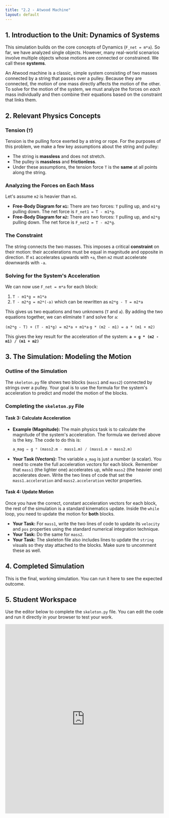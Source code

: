 ```yaml
---
title: "2.2 - Atwood Machine"
layout: default
---
```


## 1. Introduction to the Unit: Dynamics of Systems

This simulation builds on the core concepts of Dynamics (`F_net = m*a`). So far, we have analyzed single objects. However, many real-world scenarios involve multiple objects whose motions are connected or constrained. We call these **systems**.

An Atwood machine is a classic, simple system consisting of two masses connected by a string that passes over a pulley. Because they are connected, the motion of one mass directly affects the motion of the other. To solve for the motion of the system, we must analyze the forces on *each* mass individually and then combine their equations based on the constraint that links them.

## 2. Relevant Physics Concepts

### Tension (`T`)

Tension is the pulling force exerted by a string or rope. For the purposes of this problem, we make a few key assumptions about the string and pulley:
- The string is **massless** and does not stretch.
- The pulley is **massless** and **frictionless**.
- Under these assumptions, the tension force `T` is the **same** at all points along the string.

### Analyzing the Forces on Each Mass

Let's assume `m2` is heavier than `m1`.

- **Free-Body Diagram for `m1`:** There are two forces: `T` pulling up, and `m1*g` pulling down. The net force is `F_net1 = T - m1*g`.
- **Free-Body Diagram for `m2`:** There are two forces: `T` pulling up, and `m2*g` pulling down. The net force is `F_net2 = T - m2*g`.

### The Constraint

The string connects the two masses. This imposes a critical **constraint** on their motion: their accelerations must be equal in magnitude and opposite in direction. If `m1` accelerates upwards with `+a`, then `m2` must accelerate downwards with `-a`.

### Solving for the System's Acceleration

We can now use `F_net = m*a` for each block:
1.  `T - m1*g = m1*a`
2.  `T - m2*g = m2*(-a)`  which can be rewritten as `m2*g - T = m2*a`

This gives us two equations and two unknowns (`T` and `a`). By adding the two equations together, we can eliminate `T` and solve for `a`:

`(m2*g - T) + (T - m1*g) = m2*a + m1*a`
`g * (m2 - m1) = a * (m1 + m2)`

This gives the key result for the acceleration of the system:
**`a = g * (m2 - m1) / (m1 + m2)`**

## 3. The Simulation: Modeling the Motion

### Outline of the Simulation

The `skeleton.py` file shows two blocks (`mass1` and `mass2`) connected by strings over a pulley. Your goal is to use the formula for the system's acceleration to predict and model the motion of the blocks.

### Completing the `skeleton.py` File

#### **Task 3: Calculate Acceleration**

- **Example (Magnitude):** The main physics task is to calculate the magnitude of the system's acceleration. The formula we derived above is the key. The code to do this is:
  ```python
  a_mag = g * (mass2.m - mass1.m) / (mass1.m + mass2.m)
  ```
- **Your Task (Vectors):** The variable `a_mag` is just a number (a scalar). You need to create the full acceleration *vectors* for each block. Remember that `mass1` (the lighter one) accelerates up, while `mass2` (the heavier one) accelerates down. Write the two lines of code that set the `mass1.acceleration` and `mass2.acceleration` vector properties.

#### **Task 4: Update Motion**

Once you have the correct, constant acceleration vectors for each block, the rest of the simulation is a standard kinematics update. Inside the `while` loop, you need to update the motion for **both** blocks.

- **Your Task:** For `mass1`, write the two lines of code to update its `velocity` and `pos` properties using the standard numerical integration technique.
- **Your Task:** Do the same for `mass2`.
- **Your Task:** The skeleton file also includes lines to update the `string` visuals so they stay attached to the blocks. Make sure to uncomment these as well.

## 4. Completed Simulation

This is the final, working simulation. You can run it here to see the expected outcome.

<div id="glowscript" class="glowscript">
<meta http-equiv="Content-Type" content="text/html; charset=utf-8">
<link type="text/css" href="https://www.glowscript.org/css/redmond/2.1/jquery-ui.custom.css" rel="stylesheet" />
<link type="text/css" href="https://www.glowscript.org/css/ide.css" rel="stylesheet" />
<script type="text/javascript" src="https://www.glowscript.org/lib/jquery/2.1/jquery.min.js"></script>
<script type="text/javascript" src="https://www.glowscript.org/lib/jquery/2.1/jquery-ui.custom.min.js"></script>
<script type="text/javascript" src="https://www.glowscript.org/package/glow.3.2.min.js"></script>
<script type="text/javascript" src="https://www.glowscript.org/package/RSrun.3.2.min.js"></script>
<script type="text/javascript"><!--//--><![CDATA[//><!--
!function(){var o={};async function t(){"use strict";canvas;var t,e,i,l,s,r,a,c,n,p,f,y,m,u,d,h,v,_=canvas();for(t=ρσ_list_decorate(["3.2","glowscript"]),Array.prototype["+"]=function(o){return this.concat(o)},Array.prototype["*"]=function(o){return __array_times_number(this,o)},window.__GSlang="vpython",e=GSprint,i=range,l="__main__",s=pytype,(0,o.pythonize.strings)(),_.title="Atwood Machine",_.caption="Two masses are connected by a string over a frictionless pulley.",r=ρσ_interpolate_kwargs.call(this,cylinder,[ρσ_desugar_kwargs({pos:vector(0,5,0),axis:vector(0,0,1),radius:.5,color:color.gray(.7)})]),a=ρσ_interpolate_kwargs.call(this,box,[ρσ_desugar_kwargs({pos:vector(1["-u"]()["*"](2),3,0),size:vector(1,1,1),color:color.red})]),c=ρσ_interpolate_kwargs.call(this,box,[ρσ_desugar_kwargs({pos:vector(2,1,0),size:vector(1,1,1),color:color.blue})]),n=ρσ_interpolate_kwargs.call(this,cylinder,[ρσ_desugar_kwargs({radius:.05,color:color.yellow})]),p=ρσ_interpolate_kwargs.call(this,cylinder,[ρσ_desugar_kwargs({radius:.05,color:color.yellow})]),f=0,y=.01,m=9.8,a.m=4,c.m=4.5,e("Mass 1 (red): "["+"](ρσ_str.format("{}",a.m))["+"](" kg")),e("Mass 2 (blue): "["+"](ρσ_str.format("{}",c.m))["+"](" kg")),u=m["*"](c.m["-"](1["*"](a.m)))["/"](a.m["+"](c.m)),e("Theoretical acceleration: "["+"](ρσ_str.format("{:.2f}",u))["+"](" m/s^2")),a.acceleration=vector(0,u,0),c.acceleration=vector(0,1["-u"]()["*"](u),0),a.velocity=vector(0,0,0),c.velocity=vector(0,0,0),d=ρσ_interpolate_kwargs.call(this,graph,[ρσ_desugar_kwargs({title:"Position vs. Time",xtitle:"Time (s)",ytitle:"Height (m)"})]),h=ρσ_interpolate_kwargs.call(this,gcurve,[ρσ_desugar_kwargs({color:a.color,label:"Mass 1 ("["+"](ρσ_str.format("{}",a.m))["+"](" kg)")})]),v=ρσ_interpolate_kwargs.call(this,gcurve,[ρσ_desugar_kwargs({color:c.color,label:"Mass 2 ("["+"](ρσ_str.format("{}",c.m))["+"](" kg)")})]);f["<"](3.5);)await rate(100),a.velocity=a.velocity["+"](a.acceleration["*"](y)),c.velocity=c.velocity["+"](c.acceleration["*"](y)),a.pos=a.pos["+"](a.velocity["*"](y)),c.pos=c.pos["+"](c.velocity["*"](y)),n.pos=a.pos["+"](vector(0,.5,0)),n.axis=r.pos["-"](1["*"](n.pos)),p.pos=c.pos["+"](vector(0,.5,0)),p.axis=r.pos["-"](1["*"](p.pos)),h.plot(f,a.pos.y),v.plot(f,c.pos.y),f=f["+"](y);e("Simulation finished."),e("Final velocity of mass 1: "["+"](ρσ_str.format("{:.2f}",a.velocity.y))["+"](" m/s")),e("Final velocity of mass 2: "["+"](ρσ_str.format("{:.2f}",c.velocity.y))["+"](" m/s"))}o.pythonize={},function(){function t(){if(t=set("capitalize strip lstrip rstrip islower isupper isspace lower upper swapcase center count endswith startswith find rfind index rindex format join ljust rjust partition rpartition replace split rsplit splitlines zfill".split(" ")),arguments.length)e=arguments[0]?Array.prototype.slice.call(arguments):null;else{var o;e=((o=ρσ_set()).jsset.add("split"),o.jsset.add("replace"),o)}e&&(t=t.difference(set(e)));var t,e,i,l=t;for(var s of l="function"==typeof l[Symbol.iterator]?l instanceof Map?l.keys():l:Object.keys(l))i=s,(ρσ_expr_temp=String.prototype)["number"==typeof i&&i<0?ρσ_expr_temp.length+i:i]=(ρσ_expr_temp=ρσ_str.prototype)["number"==typeof i&&i<0?ρσ_expr_temp.length+i:i]}t.__module__||Object.defineProperties(t,{__module__:{value:"pythonize"}}),o.pythonize.strings=t}(),t.__module__||Object.defineProperties(t,{__module__:{value:null}}),$(function(){window.__context={glowscript_container:$("#glowscript").removeAttr("id")},t()})}();
//--><!]]></script>
</div>

## 5. Student Workspace

Use the editor below to complete the `skeleton.py` file. You can edit the code and run it directly in your browser to test your work.

<iframe src="https://trinket.io/embed/glowscript/e9ed02e66edf" width="100%" height="600" frameborder="0" marginwidth="0" marginheight="0" allowfullscreen></iframe>
